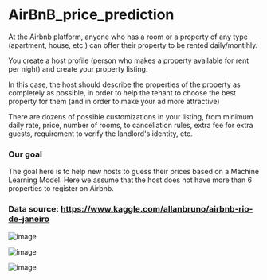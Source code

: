 # AirBnB_price_prediction

At the Airbnb platform, anyone who has a room or a property of any type (apartment, house, etc.) can offer their property to be rented daily/montlhly.

You create a host profile (person who makes a property available for rent per night) and create your property listing.

In this case, the host should describe the properties of the property as completely as possible, in order to help the tenant to choose the best property for them (and in order to make your ad more attractive)

There are dozens of possible customizations in your listing, from minimum daily rate, price, number of rooms, to cancellation rules, extra fee for extra guests, requirement to verify the landlord's identity, etc.

### Our goal

The goal here is to help new hosts to guess their prices based on a Machine Learning Model. Here we assume that the host does not have more than 6 properties to register on Airbnb.

### Data source:  https://www.kaggle.com/allanbruno/airbnb-rio-de-janeiro

![image](https://github.com/user-attachments/assets/4a0f06a1-8c78-4737-a9cd-2b5b361e8b19)

![image](https://github.com/user-attachments/assets/c8ab7db4-ddc5-4bc6-88a7-9b99204652a4)

![image](https://github.com/user-attachments/assets/1a9d3751-287d-41ea-8bc6-c206d3237500)


